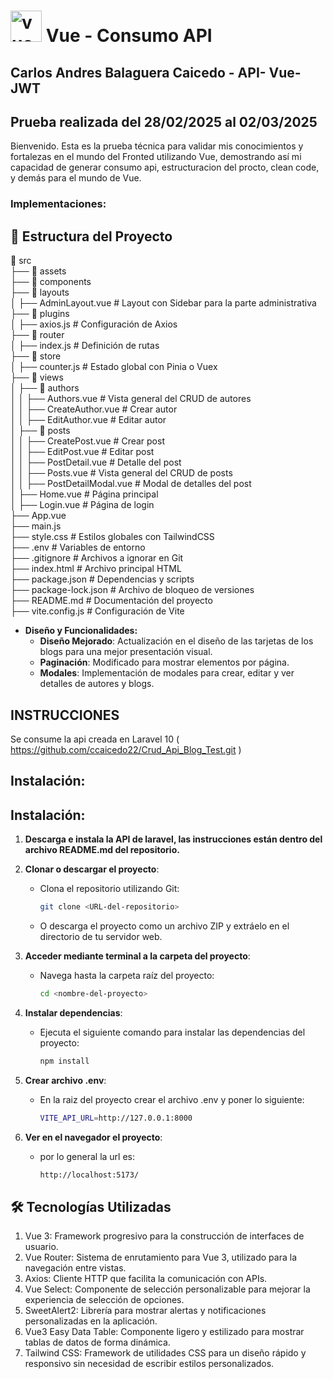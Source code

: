 # <img src="https://vuejs.org//images/logo.png" alt="vue Logo" width="50" height="50"/> Vue - Consumo API

## Carlos Andres Balaguera Caicedo - API- Vue-JWT

## Prueba realizada del 28/02/2025 al 02/03/2025

Bienvenido. Esta es la prueba técnica para validar mis conocimientos y fortalezas en el mundo del Fronted utilizando Vue, demostrando así mi capacidad de generar consumo api, estructuracion del procto, clean code, y demás para el mundo de Vue.

### Implementaciones:

## 📌 Estructura del Proyecto

📂 src  
 ├── 📂 assets  
 ├── 📂 components  
 ├── 📂 layouts  
 │    ├── AdminLayout.vue  # Layout con Sidebar para la parte administrativa  
 ├── 📂 plugins  
 │    ├── axios.js  # Configuración de Axios  
 ├── 📂 router  
 │    ├── index.js  # Definición de rutas  
 ├── 📂 store  
 │    ├── counter.js  # Estado global con Pinia o Vuex  
 ├── 📂 views  
 │    ├── 📂 authors  
 │    │    ├── Authors.vue  # Vista general del CRUD de autores  
 │    │    ├── CreateAuthor.vue  # Crear autor  
 │    │    ├── EditAuthor.vue  # Editar autor  
 │    ├── 📂 posts  
 │    │    ├── CreatePost.vue  # Crear post  
 │    │    ├── EditPost.vue  # Editar post  
 │    │    ├── PostDetail.vue  # Detalle del post  
 │    │    ├── Posts.vue  # Vista general del CRUD de posts  
 │    │    ├── PostDetailModal.vue  # Modal de detalles del post  
 │    ├── Home.vue  # Página principal  
 │    ├── Login.vue  # Página de login  
 ├── App.vue  
 ├── main.js  
 ├── style.css  # Estilos globales con TailwindCSS  
 ├── .env  # Variables de entorno  
 ├── .gitignore  # Archivos a ignorar en Git  
 ├── index.html  # Archivo principal HTML  
 ├── package.json  # Dependencias y scripts  
 ├── package-lock.json  # Archivo de bloqueo de versiones  
 ├── README.md  # Documentación del proyecto  
 ├── vite.config.js  # Configuración de Vite  


- **Diseño y Funcionalidades:**
  - **Diseño Mejorado**: Actualización en el diseño de las tarjetas de los blogs para una mejor presentación visual.
  - **Paginación**: Modificado para mostrar elementos por página.
  - **Modales**: Implementación de modales para crear, editar y ver detalles de autores y blogs.

## INSTRUCCIONES
Se consume la api creada en Laravel 10 ( https://github.com/ccaicedo22/Crud_Api_Blog_Test.git )


## Instalación:
## Instalación:
1. **Descarga e instala la API de laravel, las instrucciones están dentro del archivo README.md del repositorio.**

2. **Clonar o descargar el proyecto**:
    - Clona el repositorio utilizando Git:
      ```bash
      git clone <URL-del-repositorio>
      ```
    - O descarga el proyecto como un archivo ZIP y extráelo en el directorio de tu servidor web.

3. **Acceder mediante terminal a la carpeta del proyecto**:
    - Navega hasta la carpeta raíz del proyecto:
      ```bash
      cd <nombre-del-proyecto>
      ```

4. **Instalar dependencias**:
    - Ejecuta el siguiente comando para instalar las dependencias del proyecto:
      ```bash
      npm install
      ```
5. **Crear archivo .env**:
    - En la raiz del proyecto crear el archivo .env y poner lo siguiente:
      ```bash
      VITE_API_URL=http://127.0.0.1:8000

      ```
6. **Ver en el navegador el proyecto**:
    - por lo general la url es:
      ```bash
      http://localhost:5173/
      ```



## 🛠️ Tecnologías Utilizadas
1. Vue 3: Framework progresivo para la construcción de interfaces de usuario.
2. Vue Router: Sistema de enrutamiento para Vue 3, utilizado para la navegación entre vistas.
3. Axios: Cliente HTTP que facilita la comunicación con APIs.
4. Vue Select: Componente de selección personalizable para mejorar la experiencia de selección de opciones.
5. SweetAlert2: Librería para mostrar alertas y notificaciones personalizadas en la aplicación.
6. Vue3 Easy Data Table: Componente ligero y estilizado para mostrar tablas de datos de forma dinámica.
7. Tailwind CSS: Framework de utilidades CSS para un diseño rápido y responsivo sin necesidad de escribir estilos personalizados.